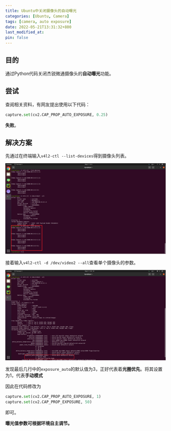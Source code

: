 ```yaml
---
title: Ubuntu中关闭摄像头的自动曝光
categories: [Ubuntu, Camera]
tags: [camera, auto exposure]
date: 2022-05-21T13:31:32+800
last_modified_at: 
pin: false
---
```


## 目的

通过Python代码关闭杰锐微通摄像头的**自动曝光**功能。

## 尝试

查阅相关资料，有网友提出使用以下代码：
```python
capture.set(cv2.CAP_PROP_AUTO_EXPOSURE, 0.25)
```
**失败**。


## 解决方案

先通过在终端输入`v4l2-ctl --list-devices`得到摄像头列表。

![](/images/posts/2022-05-21-14-15-21.png)

接着输入`v4l2-ctl -d /dev/video2 --all`查看单个摄像头的参数。

![](/images/posts/2022-05-21-13-20-16.png)

发现最后几行中的`exposure_auto`的默认值为3，正好代表着**光圈优先**。将其设置为1，代表**手动模式**

因此在代码修改为
```python
capture.set(cv2.CAP_PROP_AUTO_EXPOSURE, 1)
capture.set(cv2.CAP_PROP_EXPOSURE, 50)
```
即可。

**曝光值参数可根据环境自主调节。**